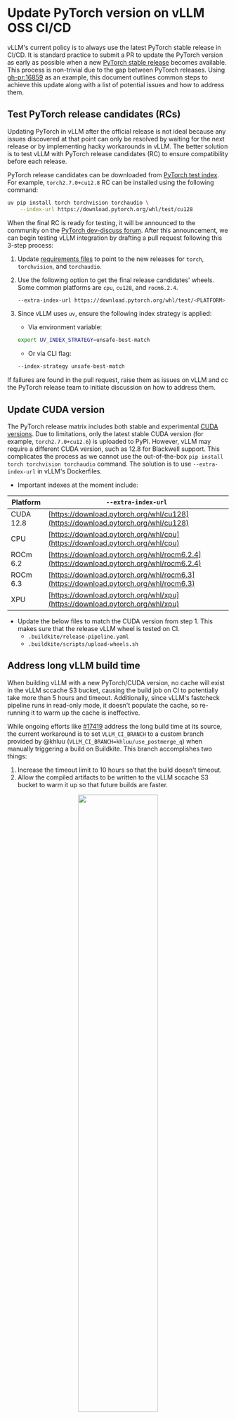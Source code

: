 # Update PyTorch version on vLLM OSS CI/CD

vLLM's current policy is to always use the latest PyTorch stable
release in CI/CD. It is standard practice to submit a PR to update the
PyTorch version as early as possible when a new [PyTorch stable
release](https://github.com/pytorch/pytorch/blob/main/RELEASE.md#release-cadence) becomes available.
This process is non-trivial due to the gap between PyTorch
releases. Using <gh-pr:16859> as an example, this document outlines common steps to achieve this
update along with a list of potential issues and how to address them.

## Test PyTorch release candidates (RCs)

Updating PyTorch in vLLM after the official release is not
ideal because any issues discovered at that point can only be resolved
by waiting for the next release or by implementing hacky workarounds in vLLM.
The better solution is to test vLLM with PyTorch release candidates (RC) to ensure
compatibility before each release.

PyTorch release candidates can be downloaded from [PyTorch test index](https://download.pytorch.org/whl/test).
For example, `torch2.7.0+cu12.8` RC can be installed using the following command:

```bash
uv pip install torch torchvision torchaudio \
    --index-url https://download.pytorch.org/whl/test/cu128
```

When the final RC is ready for testing, it will be announced to the community
on the [PyTorch dev-discuss forum](https://dev-discuss.pytorch.org/c/release-announcements).
After this announcement, we can begin testing vLLM integration by drafting a pull request
following this 3-step process:

1. Update [requirements files](https://github.com/vllm-project/vllm/tree/main/requirements)
to point to the new releases for `torch`, `torchvision`, and `torchaudio`.

2. Use the following option to get the final release candidates' wheels. Some common platforms are `cpu`, `cu128`, and `rocm6.2.4`.

    ```bash
    --extra-index-url https://download.pytorch.org/whl/test/<PLATFORM>
    ```

3. Since vLLM uses `uv`, ensure the following index strategy is applied:

    - Via environment variable:

    ```bash
    export UV_INDEX_STRATEGY=unsafe-best-match
    ```

    - Or via CLI flag:

    ```bash
    --index-strategy unsafe-best-match
    ```

If failures are found in the pull request, raise them as issues on vLLM and
cc the PyTorch release team to initiate discussion on how to address them.

## Update CUDA version

The PyTorch release matrix includes both stable and experimental [CUDA versions](https://github.com/pytorch/pytorch/blob/main/RELEASE.md#release-compatibility-matrix). Due to limitations, only the latest stable CUDA version (for example,
`torch2.7.0+cu12.6`) is uploaded to PyPI. However, vLLM may require a different CUDA version,
such as 12.8 for Blackwell support.
This complicates the process as we cannot use the out-of-the-box
`pip install torch torchvision torchaudio` command. The solution is to use
`--extra-index-url` in vLLM's Dockerfiles.

- Important indexes at the moment include:

| Platform | `--extra-index-url` |
|----------|-----------------|
| CUDA 12.8      | [https://download.pytorch.org/whl/cu128](https://download.pytorch.org/whl/cu128)|
| CPU      | [https://download.pytorch.org/whl/cpu](https://download.pytorch.org/whl/cpu)|
| ROCm 6.2 | [https://download.pytorch.org/whl/rocm6.2.4](https://download.pytorch.org/whl/rocm6.2.4) |
| ROCm 6.3 | [https://download.pytorch.org/whl/rocm6.3](https://download.pytorch.org/whl/rocm6.3) |
| XPU      | [https://download.pytorch.org/whl/xpu](https://download.pytorch.org/whl/xpu) |

- Update the below files to match the CUDA version from step 1. This makes sure that the release vLLM wheel is tested on CI.
    - `.buildkite/release-pipeline.yaml`
    - `.buildkite/scripts/upload-wheels.sh`

## Address long vLLM build time

When building vLLM with a new PyTorch/CUDA version, no cache will exist
in the vLLM sccache S3 bucket, causing the build job on CI to potentially take more than 5 hours
and timeout. Additionally, since vLLM's fastcheck pipeline runs in read-only mode,
it doesn't populate the cache, so re-running it to warm up the cache
is ineffective.

While ongoing efforts like [#17419](gh-issue:17419)
address the long build time at its source, the current workaround is to set `VLLM_CI_BRANCH`
to a custom branch provided by @khluu (`VLLM_CI_BRANCH=khluu/use_postmerge_q`)
when manually triggering a build on Buildkite. This branch accomplishes two things:

1. Increase the timeout limit to 10 hours so that the build doesn't timeout.
2. Allow the compiled artifacts to be written to the vLLM sccache S3 bucket
to warm it up so that future builds are faster.

<p align="center" width="100%">
    <img width="60%" src="https://github.com/user-attachments/assets/a8ff0fcd-76e0-4e91-b72f-014e3fdb6b94">
</p>

## Update dependencies

Several vLLM dependencies, such as FlashInfer, also depend on PyTorch and need
to be updated accordingly. Rather than waiting for all of them to publish new
releases (which would take too much time), they can be built from
source to unblock the update process.

### FlashInfer
Here is how to build and install it from source with `torch2.7.0+cu128` in vLLM [Dockerfile](https://github.com/vllm-project/vllm/blob/27bebcd89792d5c4b08af7a65095759526f2f9e1/docker/Dockerfile#L259-L271):

```bash
export TORCH_CUDA_ARCH_LIST='7.5 8.0 8.9 9.0 10.0+PTX'
export FLASHINFER_ENABLE_SM90=1
uv pip install --system \
    --no-build-isolation "git+https://github.com/flashinfer-ai/flashinfer@v0.2.6.post1"
```

One caveat is that building FlashInfer from source adds approximately 30
minutes to the vLLM build time. Therefore, it's preferable to cache the wheel in a
public location for immediate installation, such as [this FlashInfer wheel link](https://download.pytorch.org/whl/cu128/flashinfer/flashinfer_python-0.2.6.post1%2Bcu128torch2.7-cp39-abi3-linux_x86_64.whl). For future releases, contact the PyTorch release
team if you want to get the package published there.

### xFormers
Similar to FlashInfer, here is how to build and install xFormers from source:

```bash
export TORCH_CUDA_ARCH_LIST='7.0 7.5 8.0 8.9 9.0 10.0+PTX'
MAX_JOBS=16 uv pip install --system \
    --no-build-isolation "git+https://github.com/facebookresearch/xformers@v0.0.30"
```

### Mamba

```bash
uv pip install --system \
    --no-build-isolation "git+https://github.com/state-spaces/mamba@v2.2.4"
```

### causal-conv1d

```
uv pip install 'git+https://github.com/Dao-AILab/causal-conv1d@v1.5.0.post8'
```

## Update all the different vLLM platforms

Rather than attempting to update all vLLM platforms in a single pull request, it's more manageable
to handle some platforms separately. The separation of requirements and Dockerfiles
for different platforms in vLLM CI/CD allows us to selectively choose
which platforms to update. For instance, updating XPU requires the corresponding
release from [Intel Extension for PyTorch](https://github.com/intel/intel-extension-for-pytorch) by Intel.
While <gh-pr:16859> updated vLLM to PyTorch 2.7.0 on CPU, CUDA, and ROCm,
<gh-pr:17444> completed the update for XPU.
